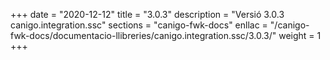 +++
date        = "2020-12-12"
title       = "3.0.3"
description = "Versió 3.0.3 canigo.integration.ssc"
sections    = "canigo-fwk-docs"
enllac		= "/canigo-fwk-docs/documentacio-llibreries/canigo.integration.ssc/3.0.3/"
weight		= 1
+++
